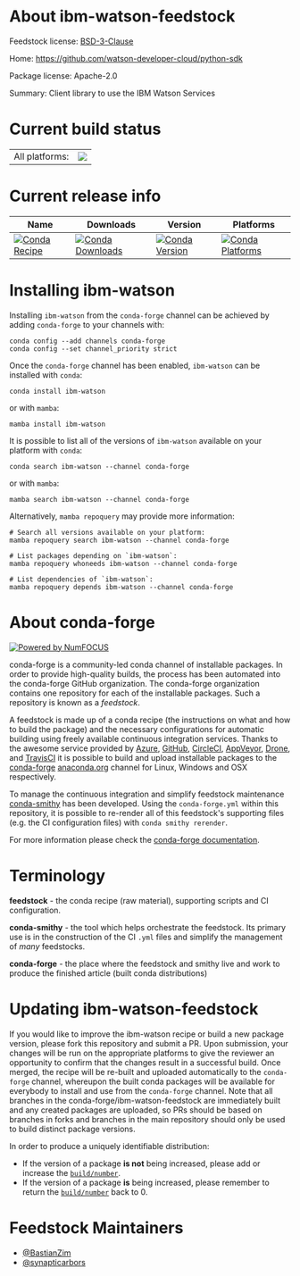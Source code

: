 About ibm-watson-feedstock
==========================

Feedstock license: [BSD-3-Clause](https://github.com/conda-forge/ibm-watson-feedstock/blob/main/LICENSE.txt)

Home: https://github.com/watson-developer-cloud/python-sdk

Package license: Apache-2.0

Summary: Client library to use the IBM Watson Services

Current build status
====================


<table><tr><td>All platforms:</td>
    <td>
      <a href="https://dev.azure.com/conda-forge/feedstock-builds/_build/latest?definitionId=10069&branchName=main">
        <img src="https://dev.azure.com/conda-forge/feedstock-builds/_apis/build/status/ibm-watson-feedstock?branchName=main">
      </a>
    </td>
  </tr>
</table>

Current release info
====================

| Name | Downloads | Version | Platforms |
| --- | --- | --- | --- |
| [![Conda Recipe](https://img.shields.io/badge/recipe-ibm--watson-green.svg)](https://anaconda.org/conda-forge/ibm-watson) | [![Conda Downloads](https://img.shields.io/conda/dn/conda-forge/ibm-watson.svg)](https://anaconda.org/conda-forge/ibm-watson) | [![Conda Version](https://img.shields.io/conda/vn/conda-forge/ibm-watson.svg)](https://anaconda.org/conda-forge/ibm-watson) | [![Conda Platforms](https://img.shields.io/conda/pn/conda-forge/ibm-watson.svg)](https://anaconda.org/conda-forge/ibm-watson) |

Installing ibm-watson
=====================

Installing `ibm-watson` from the `conda-forge` channel can be achieved by adding `conda-forge` to your channels with:

```
conda config --add channels conda-forge
conda config --set channel_priority strict
```

Once the `conda-forge` channel has been enabled, `ibm-watson` can be installed with `conda`:

```
conda install ibm-watson
```

or with `mamba`:

```
mamba install ibm-watson
```

It is possible to list all of the versions of `ibm-watson` available on your platform with `conda`:

```
conda search ibm-watson --channel conda-forge
```

or with `mamba`:

```
mamba search ibm-watson --channel conda-forge
```

Alternatively, `mamba repoquery` may provide more information:

```
# Search all versions available on your platform:
mamba repoquery search ibm-watson --channel conda-forge

# List packages depending on `ibm-watson`:
mamba repoquery whoneeds ibm-watson --channel conda-forge

# List dependencies of `ibm-watson`:
mamba repoquery depends ibm-watson --channel conda-forge
```


About conda-forge
=================

[![Powered by
NumFOCUS](https://img.shields.io/badge/powered%20by-NumFOCUS-orange.svg?style=flat&colorA=E1523D&colorB=007D8A)](https://numfocus.org)

conda-forge is a community-led conda channel of installable packages.
In order to provide high-quality builds, the process has been automated into the
conda-forge GitHub organization. The conda-forge organization contains one repository
for each of the installable packages. Such a repository is known as a *feedstock*.

A feedstock is made up of a conda recipe (the instructions on what and how to build
the package) and the necessary configurations for automatic building using freely
available continuous integration services. Thanks to the awesome service provided by
[Azure](https://azure.microsoft.com/en-us/services/devops/), [GitHub](https://github.com/),
[CircleCI](https://circleci.com/), [AppVeyor](https://www.appveyor.com/),
[Drone](https://cloud.drone.io/welcome), and [TravisCI](https://travis-ci.com/)
it is possible to build and upload installable packages to the
[conda-forge](https://anaconda.org/conda-forge) [anaconda.org](https://anaconda.org/)
channel for Linux, Windows and OSX respectively.

To manage the continuous integration and simplify feedstock maintenance
[conda-smithy](https://github.com/conda-forge/conda-smithy) has been developed.
Using the ``conda-forge.yml`` within this repository, it is possible to re-render all of
this feedstock's supporting files (e.g. the CI configuration files) with ``conda smithy rerender``.

For more information please check the [conda-forge documentation](https://conda-forge.org/docs/).

Terminology
===========

**feedstock** - the conda recipe (raw material), supporting scripts and CI configuration.

**conda-smithy** - the tool which helps orchestrate the feedstock.
                   Its primary use is in the construction of the CI ``.yml`` files
                   and simplify the management of *many* feedstocks.

**conda-forge** - the place where the feedstock and smithy live and work to
                  produce the finished article (built conda distributions)


Updating ibm-watson-feedstock
=============================

If you would like to improve the ibm-watson recipe or build a new
package version, please fork this repository and submit a PR. Upon submission,
your changes will be run on the appropriate platforms to give the reviewer an
opportunity to confirm that the changes result in a successful build. Once
merged, the recipe will be re-built and uploaded automatically to the
`conda-forge` channel, whereupon the built conda packages will be available for
everybody to install and use from the `conda-forge` channel.
Note that all branches in the conda-forge/ibm-watson-feedstock are
immediately built and any created packages are uploaded, so PRs should be based
on branches in forks and branches in the main repository should only be used to
build distinct package versions.

In order to produce a uniquely identifiable distribution:
 * If the version of a package **is not** being increased, please add or increase
   the [``build/number``](https://docs.conda.io/projects/conda-build/en/latest/resources/define-metadata.html#build-number-and-string).
 * If the version of a package **is** being increased, please remember to return
   the [``build/number``](https://docs.conda.io/projects/conda-build/en/latest/resources/define-metadata.html#build-number-and-string)
   back to 0.

Feedstock Maintainers
=====================

* [@BastianZim](https://github.com/BastianZim/)
* [@synapticarbors](https://github.com/synapticarbors/)

